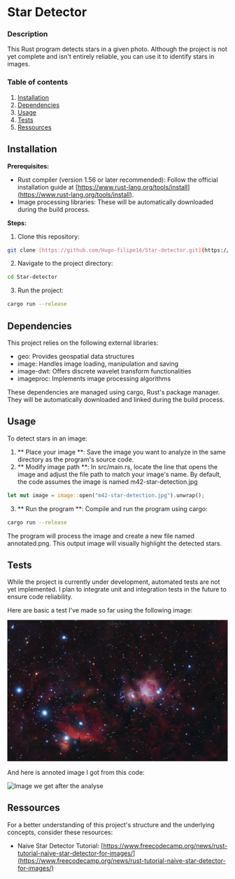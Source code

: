 # Star Detector

### Description

This Rust program detects stars in a given photo. Although the project is not yet complete and isn't entirely reliable, you can use it to identify stars in images.

### Table of contents

1. [Installation](#installation)
2. [Dependencies](#dependencies)
3. [Usage](#usage)
4. [Tests](#tests)
5. [Ressources](#ressources)

## Installation 

**Prerequisites:**

* Rust compiler (version 1.56 or later recommended): Follow the official installation guide at [https://www.rust-lang.org/tools/install](https://www.rust-lang.org/tools/install).
* Image processing libraries: These will be automatically downloaded during the build process.

**Steps:**

1. Clone this repository:

```bash
git clone [https://github.com/Hugo-filipe14/Star-detector.git](https://github.com/Hugo-filipe14/Star-detector.git)
```
2. Navigate to the project directory:

```bash
cd Star-detector
```
3. Run the project:
```bash
cargo run --release
```

## Dependencies

This project relies on the following external libraries:
- geo: Provides geospatial data structures
- image: Handles image loading, manipulation and saving
- image-dwt: Offers discrete wavelet transform functionalities
- imageproc: Implements image processing algorithms 

These dependencies are managed using cargo, Rust's package manager. They will be automatically downloaded and linked during the build process. 


## Usage 

To detect stars in an image:
1. ** Place your image **: Save the image you want to analyze in the same directory as the program's source code.
2. ** Modify image path **: In src/main.rs, locate the line that opens the image and adjust the file path to match your image's name. By default, the code assumes the image is named m42-star-detection.jpg
```rust 
let mut image = image::open("m42-star-detection.jpg").unwrap();
```
3. ** Run the program **: Compile and run the program using cargo:
```bash
cargo run --release
```
The program will process the image and create a new file named annotated.png. This output image will visually highlight the detected stars.

## Tests

While the project is currently under development, automated tests are not yet implemented. I plan to integrate unit and integration tests in the future to ensure code reliability.

Here are basic a test I've made so far using the following image:

![Image we have to analyse](m42-star-detection.jpg)

And here is annoted image I got from this code:

![Image we get after the analyse](annotated.png)

## Ressources

For a better understanding of this project's structure and the underlying concepts, consider these resources:

- Naive Star Detector Tutorial: [https://www.freecodecamp.org/news/rust-tutorial-naive-star-detector-for-images/](https://www.freecodecamp.org/news/rust-tutorial-naive-star-detector-for-images/)
